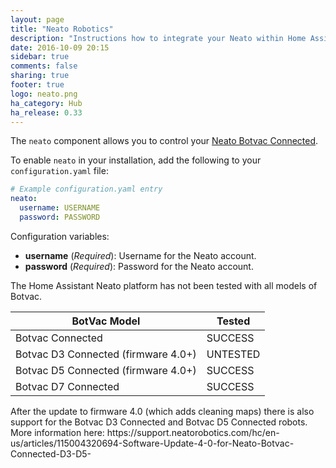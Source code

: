 ```yaml
---
layout: page
title: "Neato Robotics"
description: "Instructions how to integrate your Neato within Home Assistant."
date: 2016-10-09 20:15
sidebar: true
comments: false
sharing: true
footer: true
logo: neato.png
ha_category: Hub
ha_release: 0.33
---
```


The `neato` component allows you to control your [Neato Botvac Connected](https://www.neatorobotics.com/robot-vacuum/botvac-connected-series/botvac-connected/).

To enable `neato` in your installation, add the following to your `configuration.yaml` file:

```yaml
# Example configuration.yaml entry
neato:
  username: USERNAME
  password: PASSWORD
```

Configuration variables:

- **username** (*Required*): Username for the Neato account.
- **password** (*Required*): Password for the Neato account.

The Home Assistant Neato platform has not been tested with all models of Botvac.

  | BotVac Model | Tested |
  | --- | --- |
  | Botvac Connected | SUCCESS |
  | Botvac D3 Connected (firmware 4.0+) | UNTESTED |
  | Botvac D5 Connected (firmware 4.0+) | SUCCESS |
  | Botvac D7 Connected | SUCCESS |

<p class='note'>
After the update to firmware 4.0 (which adds cleaning maps) there is also support for the Botvac D3 Connected and Botvac D5 Connected robots. More information here: https://support.neatorobotics.com/hc/en-us/articles/115004320694-Software-Update-4-0-for-Neato-Botvac-Connected-D3-D5-
</p>
